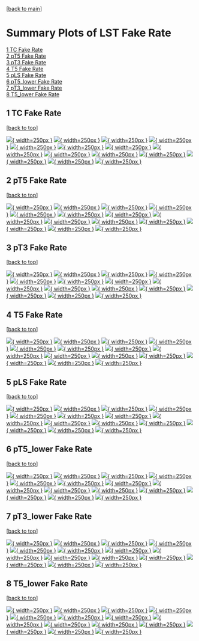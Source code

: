 [[back to main](./)]

# <a name="top"></a> Summary Plots of LST Fake Rate

[1 TC Fake Rate](#1)<br/>[2 pT5 Fake Rate](#2)<br/>[3 pT3 Fake Rate](#3)<br/>[4 T5 Fake Rate](#4)<br/>[5 pLS Fake Rate](#5)<br/>[6 pT5_lower Fake Rate](#6)<br/>[7 pT3_lower Fake Rate](#7)<br/>[8 T5_lower Fake Rate](#8)<br/>



## <a name="1"></a> 1 TC Fake Rate

 [[back to top](#top)]

[![](../mtv/var/TC_fakerate_pt.png){ width=250px }](TC_fakerate_pt.html)
[![](../mtv/var/TC_fakerate_ptzoom.png){ width=250px }](TC_fakerate_ptzoom.html)
[![](../mtv/var/TC_fakerate_ptlow.png){ width=250px }](TC_fakerate_ptlow.html)
[![](../mtv/var/TC_fakerate_ptlowzoom.png){ width=250px }](TC_fakerate_ptlowzoom.html)
[![](../mtv/var/TC_fakerate_ptmtv.png){ width=250px }](TC_fakerate_ptmtv.html)
[![](../mtv/var/TC_fakerate_ptmtvzoom.png){ width=250px }](TC_fakerate_ptmtvzoom.html)
[![](../mtv/var/TC_fakerate_eta.png){ width=250px }](TC_fakerate_eta.html)
[![](../mtv/var/TC_fakerate_etazoom.png){ width=250px }](TC_fakerate_etazoom.html)
[![](../mtv/var/TC_fakerate_etacoarse.png){ width=250px }](TC_fakerate_etacoarse.html)
[![](../mtv/var/TC_fakerate_etacoarsezoom.png){ width=250px }](TC_fakerate_etacoarsezoom.html)
[![](../mtv/var/TC_fakerate_phi.png){ width=250px }](TC_fakerate_phi.html)
[![](../mtv/var/TC_fakerate_phizoom.png){ width=250px }](TC_fakerate_phizoom.html)
[![](../mtv/var/TC_fakerate_phicoarse.png){ width=250px }](TC_fakerate_phicoarse.html)
[![](../mtv/var/TC_fakerate_phicoarsezoom.png){ width=250px }](TC_fakerate_phicoarsezoom.html)


## <a name="2"></a> 2 pT5 Fake Rate

 [[back to top](#top)]

[![](../mtv/var/pT5_fakerate_pt.png){ width=250px }](pT5_fakerate_pt.html)
[![](../mtv/var/pT5_fakerate_ptzoom.png){ width=250px }](pT5_fakerate_ptzoom.html)
[![](../mtv/var/pT5_fakerate_ptlow.png){ width=250px }](pT5_fakerate_ptlow.html)
[![](../mtv/var/pT5_fakerate_ptlowzoom.png){ width=250px }](pT5_fakerate_ptlowzoom.html)
[![](../mtv/var/pT5_fakerate_ptmtv.png){ width=250px }](pT5_fakerate_ptmtv.html)
[![](../mtv/var/pT5_fakerate_ptmtvzoom.png){ width=250px }](pT5_fakerate_ptmtvzoom.html)
[![](../mtv/var/pT5_fakerate_eta.png){ width=250px }](pT5_fakerate_eta.html)
[![](../mtv/var/pT5_fakerate_etazoom.png){ width=250px }](pT5_fakerate_etazoom.html)
[![](../mtv/var/pT5_fakerate_etacoarse.png){ width=250px }](pT5_fakerate_etacoarse.html)
[![](../mtv/var/pT5_fakerate_etacoarsezoom.png){ width=250px }](pT5_fakerate_etacoarsezoom.html)
[![](../mtv/var/pT5_fakerate_phi.png){ width=250px }](pT5_fakerate_phi.html)
[![](../mtv/var/pT5_fakerate_phizoom.png){ width=250px }](pT5_fakerate_phizoom.html)
[![](../mtv/var/pT5_fakerate_phicoarse.png){ width=250px }](pT5_fakerate_phicoarse.html)
[![](../mtv/var/pT5_fakerate_phicoarsezoom.png){ width=250px }](pT5_fakerate_phicoarsezoom.html)


## <a name="3"></a> 3 pT3 Fake Rate

 [[back to top](#top)]

[![](../mtv/var/pT3_fakerate_pt.png){ width=250px }](pT3_fakerate_pt.html)
[![](../mtv/var/pT3_fakerate_ptzoom.png){ width=250px }](pT3_fakerate_ptzoom.html)
[![](../mtv/var/pT3_fakerate_ptlow.png){ width=250px }](pT3_fakerate_ptlow.html)
[![](../mtv/var/pT3_fakerate_ptlowzoom.png){ width=250px }](pT3_fakerate_ptlowzoom.html)
[![](../mtv/var/pT3_fakerate_ptmtv.png){ width=250px }](pT3_fakerate_ptmtv.html)
[![](../mtv/var/pT3_fakerate_ptmtvzoom.png){ width=250px }](pT3_fakerate_ptmtvzoom.html)
[![](../mtv/var/pT3_fakerate_eta.png){ width=250px }](pT3_fakerate_eta.html)
[![](../mtv/var/pT3_fakerate_etazoom.png){ width=250px }](pT3_fakerate_etazoom.html)
[![](../mtv/var/pT3_fakerate_etacoarse.png){ width=250px }](pT3_fakerate_etacoarse.html)
[![](../mtv/var/pT3_fakerate_etacoarsezoom.png){ width=250px }](pT3_fakerate_etacoarsezoom.html)
[![](../mtv/var/pT3_fakerate_phi.png){ width=250px }](pT3_fakerate_phi.html)
[![](../mtv/var/pT3_fakerate_phizoom.png){ width=250px }](pT3_fakerate_phizoom.html)
[![](../mtv/var/pT3_fakerate_phicoarse.png){ width=250px }](pT3_fakerate_phicoarse.html)
[![](../mtv/var/pT3_fakerate_phicoarsezoom.png){ width=250px }](pT3_fakerate_phicoarsezoom.html)


## <a name="4"></a> 4 T5 Fake Rate

 [[back to top](#top)]

[![](../mtv/var/T5_fakerate_pt.png){ width=250px }](T5_fakerate_pt.html)
[![](../mtv/var/T5_fakerate_ptzoom.png){ width=250px }](T5_fakerate_ptzoom.html)
[![](../mtv/var/T5_fakerate_ptlow.png){ width=250px }](T5_fakerate_ptlow.html)
[![](../mtv/var/T5_fakerate_ptlowzoom.png){ width=250px }](T5_fakerate_ptlowzoom.html)
[![](../mtv/var/T5_fakerate_ptmtv.png){ width=250px }](T5_fakerate_ptmtv.html)
[![](../mtv/var/T5_fakerate_ptmtvzoom.png){ width=250px }](T5_fakerate_ptmtvzoom.html)
[![](../mtv/var/T5_fakerate_eta.png){ width=250px }](T5_fakerate_eta.html)
[![](../mtv/var/T5_fakerate_etazoom.png){ width=250px }](T5_fakerate_etazoom.html)
[![](../mtv/var/T5_fakerate_etacoarse.png){ width=250px }](T5_fakerate_etacoarse.html)
[![](../mtv/var/T5_fakerate_etacoarsezoom.png){ width=250px }](T5_fakerate_etacoarsezoom.html)
[![](../mtv/var/T5_fakerate_phi.png){ width=250px }](T5_fakerate_phi.html)
[![](../mtv/var/T5_fakerate_phizoom.png){ width=250px }](T5_fakerate_phizoom.html)
[![](../mtv/var/T5_fakerate_phicoarse.png){ width=250px }](T5_fakerate_phicoarse.html)
[![](../mtv/var/T5_fakerate_phicoarsezoom.png){ width=250px }](T5_fakerate_phicoarsezoom.html)


## <a name="5"></a> 5 pLS Fake Rate

 [[back to top](#top)]

[![](../mtv/var/pLS_fakerate_pt.png){ width=250px }](pLS_fakerate_pt.html)
[![](../mtv/var/pLS_fakerate_ptzoom.png){ width=250px }](pLS_fakerate_ptzoom.html)
[![](../mtv/var/pLS_fakerate_ptlow.png){ width=250px }](pLS_fakerate_ptlow.html)
[![](../mtv/var/pLS_fakerate_ptlowzoom.png){ width=250px }](pLS_fakerate_ptlowzoom.html)
[![](../mtv/var/pLS_fakerate_ptmtv.png){ width=250px }](pLS_fakerate_ptmtv.html)
[![](../mtv/var/pLS_fakerate_ptmtvzoom.png){ width=250px }](pLS_fakerate_ptmtvzoom.html)
[![](../mtv/var/pLS_fakerate_eta.png){ width=250px }](pLS_fakerate_eta.html)
[![](../mtv/var/pLS_fakerate_etazoom.png){ width=250px }](pLS_fakerate_etazoom.html)
[![](../mtv/var/pLS_fakerate_etacoarse.png){ width=250px }](pLS_fakerate_etacoarse.html)
[![](../mtv/var/pLS_fakerate_etacoarsezoom.png){ width=250px }](pLS_fakerate_etacoarsezoom.html)
[![](../mtv/var/pLS_fakerate_phi.png){ width=250px }](pLS_fakerate_phi.html)
[![](../mtv/var/pLS_fakerate_phizoom.png){ width=250px }](pLS_fakerate_phizoom.html)
[![](../mtv/var/pLS_fakerate_phicoarse.png){ width=250px }](pLS_fakerate_phicoarse.html)
[![](../mtv/var/pLS_fakerate_phicoarsezoom.png){ width=250px }](pLS_fakerate_phicoarsezoom.html)


## <a name="6"></a> 6 pT5_lower Fake Rate

 [[back to top](#top)]

[![](../mtv/var/pT5_lower_fakerate_pt.png){ width=250px }](pT5_lower_fakerate_pt.html)
[![](../mtv/var/pT5_lower_fakerate_ptzoom.png){ width=250px }](pT5_lower_fakerate_ptzoom.html)
[![](../mtv/var/pT5_lower_fakerate_ptlow.png){ width=250px }](pT5_lower_fakerate_ptlow.html)
[![](../mtv/var/pT5_lower_fakerate_ptlowzoom.png){ width=250px }](pT5_lower_fakerate_ptlowzoom.html)
[![](../mtv/var/pT5_lower_fakerate_ptmtv.png){ width=250px }](pT5_lower_fakerate_ptmtv.html)
[![](../mtv/var/pT5_lower_fakerate_ptmtvzoom.png){ width=250px }](pT5_lower_fakerate_ptmtvzoom.html)
[![](../mtv/var/pT5_lower_fakerate_eta.png){ width=250px }](pT5_lower_fakerate_eta.html)
[![](../mtv/var/pT5_lower_fakerate_etazoom.png){ width=250px }](pT5_lower_fakerate_etazoom.html)
[![](../mtv/var/pT5_lower_fakerate_etacoarse.png){ width=250px }](pT5_lower_fakerate_etacoarse.html)
[![](../mtv/var/pT5_lower_fakerate_etacoarsezoom.png){ width=250px }](pT5_lower_fakerate_etacoarsezoom.html)
[![](../mtv/var/pT5_lower_fakerate_phi.png){ width=250px }](pT5_lower_fakerate_phi.html)
[![](../mtv/var/pT5_lower_fakerate_phizoom.png){ width=250px }](pT5_lower_fakerate_phizoom.html)
[![](../mtv/var/pT5_lower_fakerate_phicoarse.png){ width=250px }](pT5_lower_fakerate_phicoarse.html)
[![](../mtv/var/pT5_lower_fakerate_phicoarsezoom.png){ width=250px }](pT5_lower_fakerate_phicoarsezoom.html)


## <a name="7"></a> 7 pT3_lower Fake Rate

 [[back to top](#top)]

[![](../mtv/var/pT3_lower_fakerate_pt.png){ width=250px }](pT3_lower_fakerate_pt.html)
[![](../mtv/var/pT3_lower_fakerate_ptzoom.png){ width=250px }](pT3_lower_fakerate_ptzoom.html)
[![](../mtv/var/pT3_lower_fakerate_ptlow.png){ width=250px }](pT3_lower_fakerate_ptlow.html)
[![](../mtv/var/pT3_lower_fakerate_ptlowzoom.png){ width=250px }](pT3_lower_fakerate_ptlowzoom.html)
[![](../mtv/var/pT3_lower_fakerate_ptmtv.png){ width=250px }](pT3_lower_fakerate_ptmtv.html)
[![](../mtv/var/pT3_lower_fakerate_ptmtvzoom.png){ width=250px }](pT3_lower_fakerate_ptmtvzoom.html)
[![](../mtv/var/pT3_lower_fakerate_eta.png){ width=250px }](pT3_lower_fakerate_eta.html)
[![](../mtv/var/pT3_lower_fakerate_etazoom.png){ width=250px }](pT3_lower_fakerate_etazoom.html)
[![](../mtv/var/pT3_lower_fakerate_etacoarse.png){ width=250px }](pT3_lower_fakerate_etacoarse.html)
[![](../mtv/var/pT3_lower_fakerate_etacoarsezoom.png){ width=250px }](pT3_lower_fakerate_etacoarsezoom.html)
[![](../mtv/var/pT3_lower_fakerate_phi.png){ width=250px }](pT3_lower_fakerate_phi.html)
[![](../mtv/var/pT3_lower_fakerate_phizoom.png){ width=250px }](pT3_lower_fakerate_phizoom.html)
[![](../mtv/var/pT3_lower_fakerate_phicoarse.png){ width=250px }](pT3_lower_fakerate_phicoarse.html)
[![](../mtv/var/pT3_lower_fakerate_phicoarsezoom.png){ width=250px }](pT3_lower_fakerate_phicoarsezoom.html)


## <a name="8"></a> 8 T5_lower Fake Rate

 [[back to top](#top)]

[![](../mtv/var/T5_lower_fakerate_pt.png){ width=250px }](T5_lower_fakerate_pt.html)
[![](../mtv/var/T5_lower_fakerate_ptzoom.png){ width=250px }](T5_lower_fakerate_ptzoom.html)
[![](../mtv/var/T5_lower_fakerate_ptlow.png){ width=250px }](T5_lower_fakerate_ptlow.html)
[![](../mtv/var/T5_lower_fakerate_ptlowzoom.png){ width=250px }](T5_lower_fakerate_ptlowzoom.html)
[![](../mtv/var/T5_lower_fakerate_ptmtv.png){ width=250px }](T5_lower_fakerate_ptmtv.html)
[![](../mtv/var/T5_lower_fakerate_ptmtvzoom.png){ width=250px }](T5_lower_fakerate_ptmtvzoom.html)
[![](../mtv/var/T5_lower_fakerate_eta.png){ width=250px }](T5_lower_fakerate_eta.html)
[![](../mtv/var/T5_lower_fakerate_etazoom.png){ width=250px }](T5_lower_fakerate_etazoom.html)
[![](../mtv/var/T5_lower_fakerate_etacoarse.png){ width=250px }](T5_lower_fakerate_etacoarse.html)
[![](../mtv/var/T5_lower_fakerate_etacoarsezoom.png){ width=250px }](T5_lower_fakerate_etacoarsezoom.html)
[![](../mtv/var/T5_lower_fakerate_phi.png){ width=250px }](T5_lower_fakerate_phi.html)
[![](../mtv/var/T5_lower_fakerate_phizoom.png){ width=250px }](T5_lower_fakerate_phizoom.html)
[![](../mtv/var/T5_lower_fakerate_phicoarse.png){ width=250px }](T5_lower_fakerate_phicoarse.html)
[![](../mtv/var/T5_lower_fakerate_phicoarsezoom.png){ width=250px }](T5_lower_fakerate_phicoarsezoom.html)
